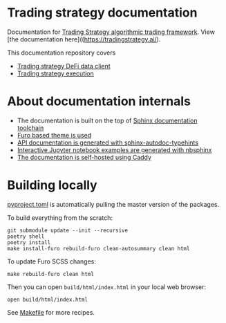 # Trading strategy documentation

Documentation for [Trading Strategy algorithmic trading framework](https://tradingstrategy.ai/).
View [the documentation here]((https://tradingstrategy.ai/).

This documentation repository covers

- [Trading strategy DeFi data client](https://github.com/tradingstrategy-ai/trading-strategy/)
- [Trading strategy execution](https://github.com/tradingstrategy-ai/trade-executor/)

# About documentation internals

- The documentation is built on the top of [Sphinx documentation toolchain](https://www.sphinx-doc.org/en/master/)
- [Furo based theme is used](https://github.com/pradyunsg/furo)
- [API documentation is generated with sphinx-autodoc-typehints](https://github.com/tox-dev/sphinx-autodoc-typehints) 
- [Interactive Jupyter notebook examples are generated with nbsphinx](https://nbsphinx.readthedocs.io/)
- [The documentation is self-hosted using Caddy](github.com/tradingstrategy-ai/proxy-server/)

# Building locally

[pyproject.toml](./pyproject.toml) is automatically pulling the master version of the packages.

To build everything from the scratch: 

```shell
git submodule update --init --recursive 
poetry shell
poetry install
make install-furo rebuild-furo clean-autosummary clean html
```

To update Furo SCSS changes:

```shell
make rebuild-furo clean html
```

Then you can open `build/html/index.html` in your local web browser:

```shell
open build/html/index.html
```

See [Makefile](./Makefile) for more recipes.

